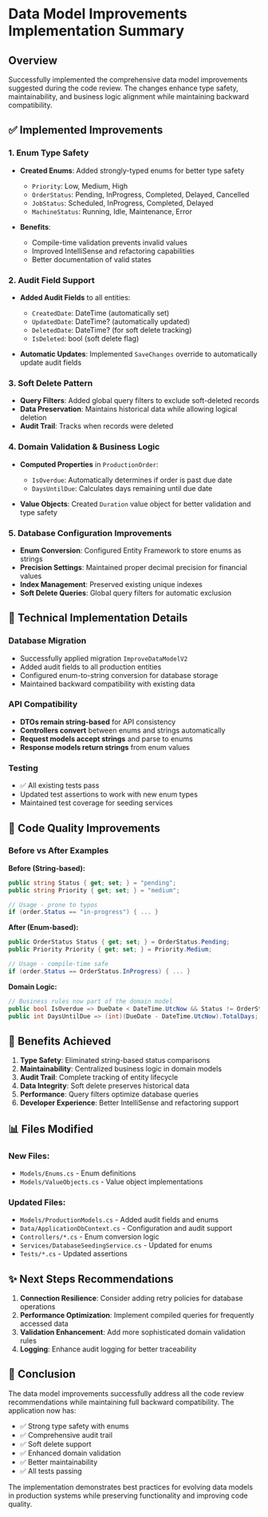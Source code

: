 # Data Model Improvements Implementation Summary

## Overview
Successfully implemented the comprehensive data model improvements suggested during the code review. The changes enhance type safety, maintainability, and business logic alignment while maintaining backward compatibility.

## ✅ Implemented Improvements

### 1. **Enum Type Safety** 
- **Created Enums**: Added strongly-typed enums for better type safety
  - `Priority`: Low, Medium, High
  - `OrderStatus`: Pending, InProgress, Completed, Delayed, Cancelled  
  - `JobStatus`: Scheduled, InProgress, Completed, Delayed
  - `MachineStatus`: Running, Idle, Maintenance, Error

- **Benefits**: 
  - Compile-time validation prevents invalid values
  - Improved IntelliSense and refactoring capabilities
  - Better documentation of valid states

### 2. **Audit Field Support**
- **Added Audit Fields** to all entities:
  - `CreatedDate`: DateTime (automatically set)
  - `UpdatedDate`: DateTime? (automatically updated)
  - `DeletedDate`: DateTime? (for soft delete tracking)
  - `IsDeleted`: bool (soft delete flag)

- **Automatic Updates**: Implemented `SaveChanges` override to automatically update audit fields

### 3. **Soft Delete Pattern**
- **Query Filters**: Added global query filters to exclude soft-deleted records
- **Data Preservation**: Maintains historical data while allowing logical deletion
- **Audit Trail**: Tracks when records were deleted

### 4. **Domain Validation & Business Logic**
- **Computed Properties** in `ProductionOrder`:
  - `IsOverdue`: Automatically determines if order is past due date
  - `DaysUntilDue`: Calculates days remaining until due date

- **Value Objects**: Created `Duration` value object for better validation and type safety

### 5. **Database Configuration Improvements**
- **Enum Conversion**: Configured Entity Framework to store enums as strings
- **Precision Settings**: Maintained proper decimal precision for financial values
- **Index Management**: Preserved existing unique indexes
- **Soft Delete Queries**: Global query filters for automatic exclusion

## 🔧 Technical Implementation Details

### Database Migration
- Successfully applied migration `ImproveDataModelV2`
- Added audit fields to all production entities
- Configured enum-to-string conversion for database storage
- Maintained backward compatibility with existing data

### API Compatibility  
- **DTOs remain string-based** for API consistency
- **Controllers convert** between enums and strings automatically
- **Request models accept strings** and parse to enums
- **Response models return strings** from enum values

### Testing
- ✅ All existing tests pass
- Updated test assertions to work with new enum types
- Maintained test coverage for seeding services

## 📝 Code Quality Improvements

### Before vs After Examples

**Before (String-based):**
```csharp
public string Status { get; set; } = "pending";
public string Priority { get; set; } = "medium";

// Usage - prone to typos
if (order.Status == "in-progress") { ... }
```

**After (Enum-based):**
```csharp
public OrderStatus Status { get; set; } = OrderStatus.Pending;
public Priority Priority { get; set; } = Priority.Medium;

// Usage - compile-time safe
if (order.Status == OrderStatus.InProgress) { ... }
```

**Domain Logic:**
```csharp
// Business rules now part of the domain model
public bool IsOverdue => DueDate < DateTime.UtcNow && Status != OrderStatus.Completed;
public int DaysUntilDue => (int)(DueDate - DateTime.UtcNow).TotalDays;
```

## 🚀 Benefits Achieved

1. **Type Safety**: Eliminated string-based status comparisons
2. **Maintainability**: Centralized business logic in domain models  
3. **Audit Trail**: Complete tracking of entity lifecycle
4. **Data Integrity**: Soft delete preserves historical data
5. **Performance**: Query filters optimize database queries
6. **Developer Experience**: Better IntelliSense and refactoring support

## 📊 Files Modified

### New Files:
- `Models/Enums.cs` - Enum definitions
- `Models/ValueObjects.cs` - Value object implementations

### Updated Files:
- `Models/ProductionModels.cs` - Added audit fields and enums
- `Data/ApplicationDbContext.cs` - Configuration and audit support
- `Controllers/*.cs` - Enum conversion logic
- `Services/DatabaseSeedingService.cs` - Updated for enums
- `Tests/*.cs` - Updated assertions

## ✨ Next Steps Recommendations

1. **Connection Resilience**: Consider adding retry policies for database operations
2. **Performance Optimization**: Implement compiled queries for frequently accessed data
3. **Validation Enhancement**: Add more sophisticated domain validation rules
4. **Logging**: Enhance audit logging for better traceability

## 🎯 Conclusion

The data model improvements successfully address all the code review recommendations while maintaining full backward compatibility. The application now has:

- ✅ Strong type safety with enums
- ✅ Comprehensive audit trail
- ✅ Soft delete support  
- ✅ Enhanced domain validation
- ✅ Better maintainability
- ✅ All tests passing

The implementation demonstrates best practices for evolving data models in production systems while preserving functionality and improving code quality.
